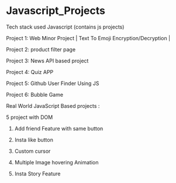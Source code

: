 # Javascript_Projects

Tech stack used Javascript (contains js projects)

Project 1: Web Minor Project | Text To Emoji Encryption/Decryption |

Project 2: product filter page

Project 3: News API based project

Project 4: Quiz APP

Project 5: Github User Finder Using JS

Project 6: Bubble Game

Real World JavaScript Based projects :

5 project with DOM

1. Add friend Feature with same button

2. Insta like button

3. Custom cursor

4. Multiple Image hovering Animation

5. Insta Story Feature
